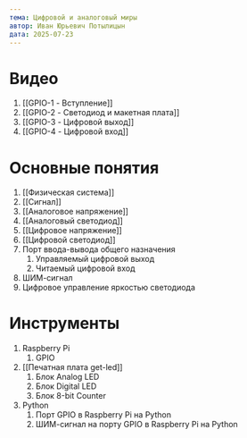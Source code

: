 ```yaml
---
тема: Цифровой и аналоговый миры
автор: Иван Юрьевич Потылицын
дата: 2025-07-23
---
```


# Видео

1. [[GPIO-1 - Вступление]]
2. [[GPIO-2 - Светодиод и макетная плата]]
3. [[GPIO-3 - Цифровой выход]]
4. [[GPIO-4 - Цифровой вход]]

# Основные понятия

1. [[Физическая система]]
2. [[Сигнал]]
3. [[Аналоговое напряжение]]
4. [[Аналоговый светодиод]]
5. [[Цифровое напряжение]]
6. [[Цифровой светодиод]]
7. Порт ввода-вывода общего назначения
	1. Управляемый цифровой выход
	2. Читаемый цифровой вход
8. ШИМ-сигнал
9. Цифровое управление яркостью светодиода

# Инструменты

1. Raspberry Pi
	1. GPIO
2. [[Печатная плата get-led]]
	1. Блок Analog LED
	2. Блок Digital LED
	3. Блок 8-bit Counter
3. Python
	1. Порт GPIO в Raspberry Pi на Python
	2. ШИМ-сигнал на порту GPIO в Raspberry Pi на Python
